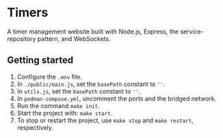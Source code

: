 # Timers
A timer management website built with Node.js, Express, the service-repository pattern, and WebSockets.

## Getting started  
1) Configure the `.env` file.
2) In `./public/main.js`, set the `basePath` constant to `''`.
3) In `utils.js`, set the `basePath` constant to `''`.
4) In `podman-compose.yml`, uncomment the ports and the bridged network.
2) Run the command `make init`.
3) Start the project with: `make start`.
4) To stop or restart the project, use `make stop` and `make restart`, respectively.
